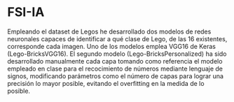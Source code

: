 # FSI-IA
Empleando el dataset de Legos he desarrollado dos modelos de redes neuronales capaces de identificar a qué clase de Lego, de las 16 existentes, corresponde cada imagen. Uno de los modelos emplea VGG16 de Keras (Lego-BricksVGG16). El segundo modelo (Lego-BricksPersonalized) ha sido desarrollado manualmente cada capa tomando como referencia el modelo empleado en clase para el recocimiento de números mediante lenguaje de signos, modificando parámetros como el número de capas para lograr una precisión lo mayor posible, evitando el overfitting en la medida de lo posible.
